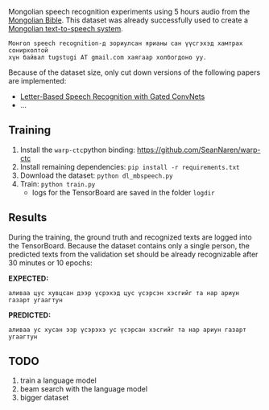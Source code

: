 Mongolian speech recognition experiments using 5 hours audio from the [Mongolian Bible](https://www.bible.com/mn/versions/1590-2013-ariun-bibli-2013).
This dataset was already successfully used to create a [Mongolian text-to-speech system](https://github.com/tugstugi/pytorch-dc-tts).

```
Монгол speech recognition-д зориулсан ярианы сан үүсгэхэд хамтрах сонирхолтой
хүн байвал tugstugi AT gmail.com хаягаар холбогдоно уу.
```

Because of the dataset size, only cut down versions of the following papers are implemented:
* [Letter-Based Speech Recognition with Gated ConvNets](https://arxiv.org/abs/1712.09444)
* ...

## Training
1. Install the `warp-ctc`python binding: https://github.com/SeanNaren/warp-ctc
2. Install remaining dependencies: `pip install -r requirements.txt`
3. Download the dataset: `python dl_mbspeech.py`
4. Train: `python train.py`
   * logs for the TensorBoard are saved in the folder `logdir`
  
## Results 
During the training, the ground truth and recognized texts are logged into the TensorBoard.
Because the dataset contains only a single person, the predicted texts from the validation set
should be already recognizable after 30 minutes or 10 epochs:

**EXPECTED:**
```
аливаа цус хувцсан дээр үсрэхэд цус үсэрсэн хэсгийг та нар ариун газарт угаагтун
```
**PREDICTED:**
```
аливаа ус хусан ээр үсэрэхэ ус үсэрсан хэсгийг та нар ариун газарт угаагтун
```

## TODO
1. train a language model
2. beam search with the language model
3. bigger dataset
